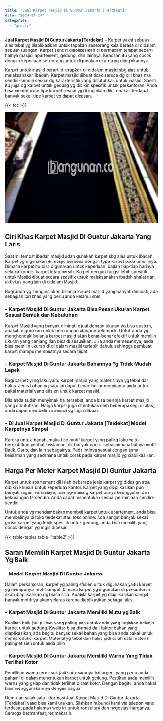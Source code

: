 ```yaml
---
title: "Jual Karpet Masjid Di Guntur Jakarta [Terdekat]"
date: "2024-07-24"
categories: 
  - "grosir"
---
```


**Jual Karpet Masjid Di Guntur Jakarta \[Terdekat\]** – Karpet yakni sebuah alas tebal yg diaplikasikan untuk tapakan seseorang kala berada di didalam sebuah ruangan. Karpet sendiri diaplikasikan di bermacam tempat seperti halnya masjid, apartement, gedung, dan lainnya. Keadaan itu yang cocok dengan keperluan seseorang untuk digunakan di area yg diinginkannya.

Karpet untuk masjid berarti diterapkan di didalam masjid sbg alas untuk melaksanakan ibadah. Karpet masjid dibuat tidak serupa dg ciri khas nya sendiri-sendiri sesuai dg karakteristik yang dibutuhkan untuk masjid. Sperti itu juga dg karpet untuk gedung yg dibikin spesifik untuk perkantoran. Anda bisa menentukan tipe karpet sesuai yg di inginkan dikarenakan terdapat banyak sekali tipe karpet yg dapat dipesan.

{{< toc >}}

![Jual Karpet Masjid Di Guntur Jakarta [Terdekat]](/images/grosir-karpet-murah-78.png)

## Ciri Khas Karpet Masjid Di Guntur Jakarta Yang Laris

Saat ini tempat ibadah masjid udah gunakan karpet sbg alas untuk ibadah. Karpet yg digunakan di masjid berbeda dengan type karpet pada umumnya. Dimana karpet itu bisa digunakan untuk keperluan ibadah tiap-tiap harinya selama kondisi karpet tetap bersih. Karpet dengan fungsi lebih spesifik untuk Masjid dibuat secara spesifik untuk melaksanakan ibadah shalat dan aktivitas yang lain di didalam Masjid.

Bagi anda yg menginginkan belanja karpet masjid yang banyak diminati, ada sebagian ciri khas yang perlu anda ketahui sbb!

### \- Karpet Masjid Di Guntur Jakarta Bisa Pesan Ukuran Karpet Sesuai Bentuk dan Kebutuhan

Karpet Masjid yang banyak diminati dijual dengan ukuran yg bisa custom, apakah digunakan untuk perorangan ataupun kelompok. Untuk anda yg menghendaki belanja karpet masjid akan benar-benar efektif untuk memliih ukuran yang panjang dan bisa di sesuaikan. Jika anda memesannya, anda bisa memilih ukuran di di dalam masjid terlebih dahulu sehingga pembuat karpet mampu membuatnya secara tepat.

### \- Karpet Masjid Di Guntur Jakarta Bahannya Yg Tidak Mudah Lepek

Bagi karpet yang laku yaitu karpet masjid yang materialnya yg tebal dan halus. Jenis bahan yg satu ini dapat benar-benar membantu anda untuk pakai material yang efisien untuk karpet masjid.

Bila anda sudah menyimak hal tersebut, anda bisa belanja karpet masjid yang dibutuhkan. Harga karpet juga ditentukan oleh beberapa segi di atas, anda dapat membelinya sesuai yg ingin dibuat.

### \- Di Jual Karpet Masjid Di Guntur Jakarta \[Terdekat\] Model Karpetnya Simpel

Karena untuk ibadah, maka tipe motif karpet yang paling laku yaitu bermotifkan perihal keislaman tdk banyak corak. sebagaimana halnya motif Batik, Garis, dan lain sebagainya. Pada intinya sesuai dengan tema keislaman yang sedrhana untuk corak pada karpet masjid yg diaplikasikan.

## Harga Per Meter Karpet Masjid Di Guntur Jakarta

Karpet untuk apartement dll ialah beberapa jenis karpet yg didesign atau dibikin khusus untuk keperluan kantor. Karpet yang diaplikasikan pun banyak ragam variasinya, masing-maisng karpet punya keunggulan dan kekurangan tersendiri. Anda dapat menentukan sesuai permintaan sendiri-sendiri.

Untuk anda yg mendambakan membeli karpet untuk apartement, anda bisa membelinya di toko terdekat atau toko online. Ada sangat banyak sekali grosir karpet yang lebih spesifik untuk gedung, anda bisa memilih yang cocok dengan yg ingin dipesan.

{{< table-tables table="table2" >}}

## Saran Memilih Karpet Masjid Di Guntur Jakarta Yg Baik

### \- Model Karpet Masjid Di Guntur Jakarta

Dalam perkantoran, karpet yg paling efisien untuk digunakan yaitu karpet yg mempunyai motif simpel. Dimana karpet yg digunakan di perkantoran akan diaplikasikan dg biasa saja. Apabila karpet yg diaplikasikan sangat banyak motifnya akan selaras karena diaplikasikan sebagai alas.

### \- Karpet Masjid Di Guntur Jakarta Memiliki Mutu yg Baik

Kualitas baik jadi pilihan yang paling pas untuk anda yang inginkan belanja karpet untuk gedung. Kwalitas bisa diamati dari faktor bahan yang diaplikasikan, ada begitu banyak sekali bahan yang bisa anda pakai untuk memproduksi karpet. Material yg tebal dan halus jadi salah satu material paling efisien untuk anda pilih.

### \- Karpet Masjid Di Guntur Jakarta Memiliki Warna Yang Tidak Terlihat Kotor

Pemilihan warna termasuk jadi satu-satunya hal urgent yang perlu anda pahami di dalam menentukan karpet untuk gedung. Pastikan anda memilih warna yang gelap dan tidak terlihat disaat kotor. Dengan begitu, anda bakal bisa menggunakannya dengan bagus.

Demikian salah satu informasi Jual Karpet Masjid Di Guntur Jakarta \[Terdekat\] yang bisa kami uraikan, Silahkan hubungi kami via telepon yang terdapat pada halaman web ini untuk konsultasi dan negosiasi harganya. Semoga bermanfaat, terimakasih.
